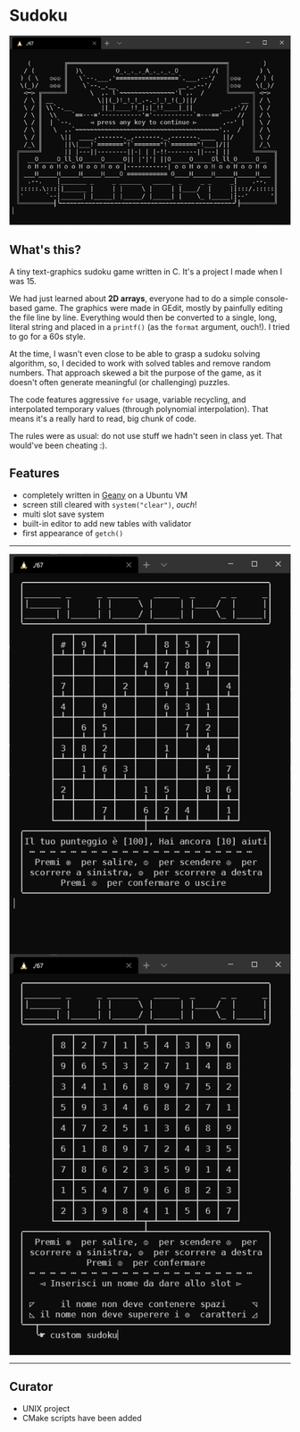 # Sudoku

<p align="center">
  <img src="assets/screenshot1.png">
</p>

## What's this?

A tiny text-graphics sudoku game written in C. It's a project I made when I was 15.

We had just learned about **2D arrays**, everyone had to do a simple console-based game. The graphics were made in GEdit, mostly by painfully editing the file line by line. Everything would then be converted to a single, long, literal string and placed in a `printf()` (as the `format` argument, ouch!). I tried to go for a 60s style.

At the time, I wasn't even close to be able to grasp a sudoku solving algorithm, so, I decided to work with solved tables and remove random numbers.
That approach skewed a bit the purpose of the game, as it doesn't often generate meaningful (or challenging) puzzles.

The code features aggressive `for` usage, variable recycling, and interpolated temporary values (through polynomial interpolation). That means it's a really hard to read, big chunk of code.

The rules were as usual: do not use stuff we hadn't seen in class yet. That would've been cheating :).

## Features

* completely written in [Geany](https://www.geany.org/) on a Ubuntu VM
* screen still cleared with `system("clear")`, *ouch*!
* multi slot save system
* built-in editor to add new tables with validator
* first appearance of `getch()`

---

<img align="left" src="assets/screenshot2.png">
<img align="right" src="assets/screenshot3.png">
<br clear="left">
<br clear="right">

---

## Curator

* UNIX project
* CMake scripts have been added
